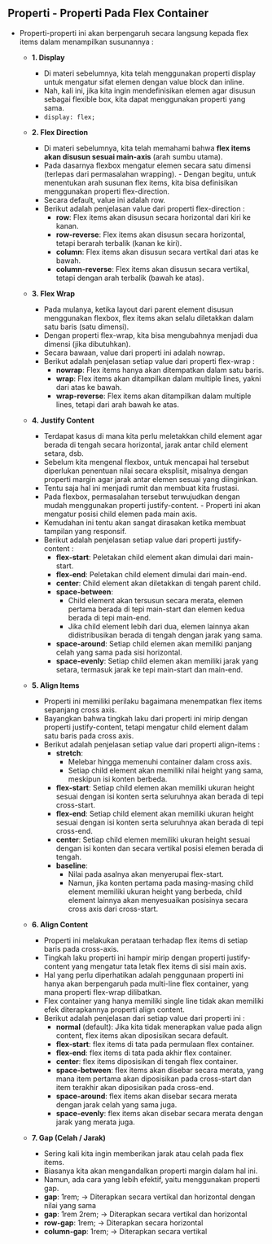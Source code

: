 ## Properti - Properti Pada Flex Container

- Properti-properti ini akan berpengaruh secara langsung kepada flex items dalam menampilkan susunannya :

  - **1. Display**
    - Di materi sebelumnya, kita telah menggunakan properti display untuk mengatur sifat elemen dengan value block dan inline.
    - Nah, kali ini, jika kita ingin mendefinisikan elemen agar disusun sebagai flexible box, kita dapat menggunakan properti yang sama.
    - `display: flex;`
  - **2. Flex Direction**
    - Di materi sebelumnya, kita telah memahami bahwa **flex items akan disusun sesuai main-axis** (arah sumbu utama).
    - Pada dasarnya flexbox mengatur elemen secara satu dimensi (terlepas dari permasalahan wrapping). - Dengan begitu, untuk menentukan arah susunan flex items, kita bisa definisikan menggunakan properti flex-direction.
    - Secara default, value ini adalah row.
    - Berikut adalah penjelasan value dari properti flex-direction :
      - **row**: Flex items akan disusun secara horizontal dari kiri ke kanan.
      - **row-reverse**: Flex items akan disusun secara horizontal, tetapi berarah terbalik (kanan ke kiri).
      - **column**: Flex items akan disusun secara vertikal dari atas ke bawah.
      - **column-reverse**: Flex items akan disusun secara vertikal, tetapi dengan arah terbalik (bawah ke atas).
  - **3. Flex Wrap**
    - Pada mulanya, ketika layout dari parent element disusun menggunakan flexbox, flex items akan selalu diletakkan dalam satu baris (satu dimensi).
    - Dengan properti flex-wrap, kita bisa mengubahnya menjadi dua dimensi (jika dibutuhkan).
    - Secara bawaan, value dari properti ini adalah nowrap.
    - Berikut adalah penjelasan setiap value dari properti flex-wrap :
      - **nowrap**: Flex items hanya akan ditempatkan dalam satu baris.
      - **wrap**: Flex items akan ditampilkan dalam multiple lines, yakni dari atas ke bawah.
      - **wrap-reverse**: Flex items akan ditampilkan dalam multiple lines, tetapi dari arah bawah ke atas.
  - **4. Justify Content**
    - Terdapat kasus di mana kita perlu meletakkan child element agar berada di tengah secara horizontal, jarak antar child element setara, dsb.
    - Sebelum kita mengenal flexbox, untuk mencapai hal tersebut diperlukan penentuan nilai secara eksplisit, misalnya dengan properti margin agar jarak antar elemen sesuai yang diinginkan.
    - Tentu saja hal ini menjadi rumit dan membuat kita frustasi.
    - Pada flexbox, permasalahan tersebut terwujudkan dengan mudah menggunakan properti justify-content. - Properti ini akan mengatur posisi child elemen pada main axis.
    - Kemudahan ini tentu akan sangat dirasakan ketika membuat tampilan yang responsif.
    - Berikut adalah penjelasan setiap value dari properti justify-content :
      - **flex-start**: Peletakan child element akan dimulai dari main-start.
      - **flex-end**: Peletakan child element dimulai dari main-end.
      - **center**: Child element akan diletakkan di tengah parent child.
      - **space-between**:
        - Child element akan tersusun secara merata, elemen pertama berada di tepi main-start dan elemen kedua berada di tepi main-end.
        - Jika child element lebih dari dua, elemen lainnya akan didistribusikan berada di tengah dengan jarak yang sama.
      - **space-around**: Setiap child elemen akan memiliki panjang celah yang sama pada sisi horizontal.
      - **space-evenly**: Setiap child elemen akan memiliki jarak yang setara, termasuk jarak ke tepi main-start dan main-end.
  - **5. Align Items**
    - Properti ini memiliki perilaku bagaimana menempatkan flex items sepanjang cross axis.
    - Bayangkan bahwa tingkah laku dari properti ini mirip dengan properti justify-content, tetapi mengatur child element dalam satu baris pada cross axis.
    - Berikut adalah penjelasan setiap value dari properti align-items :
      - **stretch**:
        - Melebar hingga memenuhi container dalam cross axis.
        - Setiap child element akan memiliki nilai height yang sama, meskipun isi konten berbeda.
      - **flex-start**: Setiap child elemen akan memiliki ukuran height sesuai dengan isi konten serta seluruhnya akan berada di tepi cross-start.
      - **flex-end**: Setiap child element akan memiliki ukuran height sesuai dengan isi konten serta seluruhnya akan berada di tepi cross-end.
      - **center**: Setiap child elemen memiliki ukuran height sesuai dengan isi konten dan secara vertikal posisi elemen berada di tengah.
      - **baseline**:
        - Nilai pada asalnya akan menyerupai flex-start.
        - Namun, jika konten pertama pada masing-masing child element memiliki ukuran height yang berbeda, child element lainnya akan menyesuaikan posisinya secara cross axis dari cross-start.
  - **6. Align Content**

    - Properti ini melakukan perataan terhadap flex items di setiap baris pada cross-axis.
    - Tingkah laku properti ini hampir mirip dengan properti justify-content yang mengatur tata letak flex items di sisi main axis.
    - Hal yang perlu diperhatikan adalah penggunaan properti ini hanya akan berpengaruh pada multi-line flex container, yang mana properti flex-wrap dilibatkan.
    - Flex container yang hanya memiliki single line tidak akan memiliki efek diterapkannya properti align content.
    - Berikut adalah penjelasan dari setiap value dari properti ini :
      - **normal** (default): Jika kita tidak menerapkan value pada align content, flex items akan diposisikan secara default.
      - **flex-start**: flex items di tata pada permulaan flex container.
      - **flex-end**: flex items di tata pada akhir flex container.
      - **center**: flex items diposisikan di tengah flex container.
      - **space-between**: flex items akan disebar secara merata, yang mana item pertama akan diposisikan pada cross-start dan item terakhir akan diposisikan pada cross-end.
      - **space-around**: flex items akan disebar secara merata dengan jarak celah yang sama juga.
      - **space-evenly**: flex items akan disebar secara merata dengan jarak yang merata juga.

  - **7. Gap (Celah / Jarak)**

    - Sering kali kita ingin memberikan jarak atau celah pada flex items.
    - Biasanya kita akan mengandalkan properti margin dalam hal ini.
    - Namun, ada cara yang lebih efektif, yaitu menggunakan properti gap.
    - **gap**: 1rem; -> Diterapkan secara vertikal dan horizontal dengan nilai yang sama
    - **gap**: 1rem 2rem; -> Diterapkan secara vertikal dan horizontal
    - **row-gap**: 1rem; -> Diterapkan secara horizontal
    - **column-gap**: 1rem; -> Diterapkan secara vertikal
